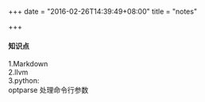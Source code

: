 +++
date = "2016-02-26T14:39:49+08:00"
title = "notes"

+++

#### 知识点  
1.Markdown  
2.llvm  
3.python:  
  optparse 处理命令行参数  
